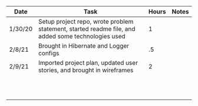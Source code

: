 | Date  | Task  | Hours  | Notes  |
|---|---|---|---|
| 1/30/20  | Setup project repo, wrote problem statement, started readme file, and added some technologies used  |  1  |   |
| 2/8/21  | Brought in Hibernate and Logger configs  | .5  |   |
| 2/9/21  | Imported project plan, updated user stories, and brought in wireframes  | 2  |   |
|   |   |   |   |
|   |   |   |   |
|   |   |   |   |
|   |   |   |   |
|   |   |   |   |
|   |   |   |   |
|   |   |   |   |
|   |   |   |   |
|   |   |   |   |
|   |   |   |   |
|   |   |   |   |